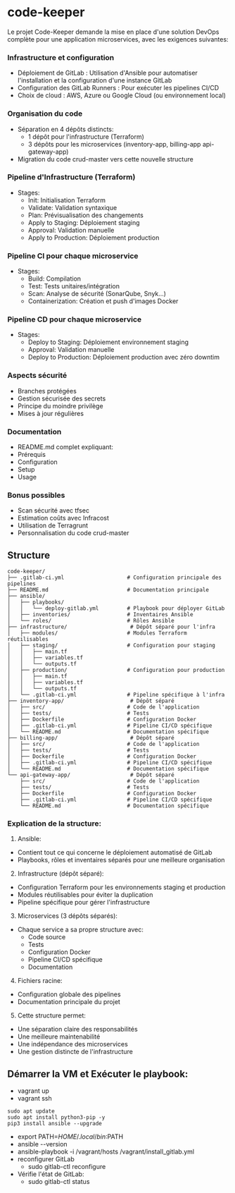 # code-keeper
Le projet Code-Keeper demande la mise en place d'une solution DevOps complète pour une application microservices, avec les exigences suivantes:

### Infrastructure et configuration 
- Déploiement de GitLab : Utilisation d'Ansible pour automatiser l'installation et la configuration d'une instance GitLab
- Configuration des GitLab Runners : Pour exécuter les pipelines CI/CD
- Choix de cloud : AWS, Azure ou Google Cloud (ou environnement local)

### Organisation du code
- Séparation en 4 dépôts distincts:
  - 1 dépôt pour l'infrastructure (Terraform)
  - 3 dépôts pour les microservices (inventory-app, billing-app api-gateway-app)
- Migration du code crud-master vers cette nouvelle structure

### Pipeline d'Infrastructure (Terraform)
- Stages:
  - Init: Initialisation Terraform
  - Validate: Validation syntaxique
  - Plan: Prévisualisation des changements
  - Apply to Staging: Déploiement staging
  - Approval: Validation manuelle
  - Apply to Production: Déploiement production

### Pipeline CI pour chaque microservice
- Stages:
  - Build: Compilation
  - Test: Tests unitaires/intégration
  - Scan: Analyse de sécurité (SonarQube, Snyk...)
  - Containerization: Création et push d'images Docker

### Pipeline CD pour chaque microservice
- Stages:
  - Deploy to Staging: Déploiement environnement staging
  - Approval: Validation manuelle
  - Deploy to Production: Déploiement production avec zéro downtim

### Aspects sécurité
- Branches protégées
- Gestion sécurisée des secrets
- Principe du moindre privilège
- Mises à jour régulières

### Documentation
- README.md complet expliquant:
- Prérequis
- Configuration
- Setup
- Usage

### Bonus possibles
- Scan sécurité avec tfsec
- Estimation coûts avec Infracost
- Utilisation de Terragrunt
- Personnalisation du code crud-master

## Structure
```
code-keeper/
├── .gitlab-ci.yml                    # Configuration principale des pipelines
├── README.md                         # Documentation principale
├── ansible/
│   ├── playbooks/
│   │   └── deploy-gitlab.yml         # Playbook pour déployer GitLab
│   ├── inventories/                  # Inventaires Ansible
│   └── roles/                        # Rôles Ansible
├── infrastructure/                    # Dépôt séparé pour l'infra
│   ├── modules/                      # Modules Terraform réutilisables
│   ├── staging/                      # Configuration pour staging
│   │   ├── main.tf
│   │   ├── variables.tf
│   │   └── outputs.tf
│   ├── production/                   # Configuration pour production
│   │   ├── main.tf
│   │   ├── variables.tf
│   │   └── outputs.tf
│   └── .gitlab-ci.yml                # Pipeline spécifique à l'infra
├── inventory-app/                     # Dépôt séparé
│   ├── src/                          # Code de l'application
│   ├── tests/                        # Tests
│   ├── Dockerfile                    # Configuration Docker
│   ├── .gitlab-ci.yml                # Pipeline CI/CD spécifique
│   └── README.md                     # Documentation spécifique
├── billing-app/                       # Dépôt séparé
│   ├── src/                          # Code de l'application
│   ├── tests/                        # Tests
│   ├── Dockerfile                    # Configuration Docker
│   ├── .gitlab-ci.yml                # Pipeline CI/CD spécifique
│   └── README.md                     # Documentation spécifique
└── api-gateway-app/                   # Dépôt séparé
    ├── src/                          # Code de l'application
    ├── tests/                        # Tests
    ├── Dockerfile                    # Configuration Docker
    ├── .gitlab-ci.yml                # Pipeline CI/CD spécifique
    └── README.md                     # Documentation spécifique
```

### Explication de la structure:
1. Ansible:
- Contient tout ce qui concerne le déploiement automatisé de GitLab
- Playbooks, rôles et inventaires séparés pour une meilleure organisation
2. Infrastructure (dépôt séparé):
- Configuration Terraform pour les environnements staging et production
- Modules réutilisables pour éviter la duplication
- Pipeline spécifique pour gérer l'infrastructure
3. Microservices (3 dépôts séparés):
- Chaque service a sa propre structure avec:
  - Code source
  - Tests
  - Configuration Docker
  - Pipeline CI/CD spécifique
  - Documentation
4. Fichiers racine:
- Configuration globale des pipelines
- Documentation principale du projet
5. Cette structure permet:
- Une séparation claire des responsabilités
- Une meilleure maintenabilité
- Une indépendance des microservices
- Une gestion distincte de l'infrastructure

## Démarrer la VM et Exécuter le playbook:
- vagrant up
- vagrant ssh
```
sudo apt update
sudo apt install python3-pip -y
pip3 install ansible --upgrade
```
- export PATH=$HOME/.local/bin:$PATH
- ansible --version
- ansible-playbook -i /vagrant/hosts /vagrant/install_gitlab.yml
- reconfigurer GitLab
  - sudo gitlab-ctl reconfigure
- Vérifie l'état de GitLab:
  - sudo gitlab-ctl status

